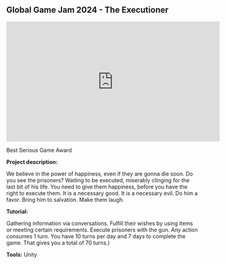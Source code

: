 ## Global Game Jam 2024 - The Executioner

<iframe width="560" height="315" src="https://www.youtube.com/embed/CnHj09bHlmI?si=wQg0EP-ZZ8F4Mn2q" title="YouTube video player" frameborder="0" allow="accelerometer; autoplay; clipboard-write; encrypted-media; gyroscope; picture-in-picture; web-share" allowfullscreen></iframe>

<br>

Best Serious Game Award

**Project description:** 

We believe in the power of happiness, even if they are gonna die soon.
Do you see the prisoners? Waiting to be executed, miserably clinging for the last bit of his life.
You need to give them happiness, before you have the right to execute them.
It is a necessary good. It is a necessary evil.
Do him a favor.
Bring him to salvation.
Make them laugh.

**Tutorial:**

Gathering information via conversations.
Fulfill their wishes by using items or meeting certain requirements.
Execute prisoners with the gun.
Any action consumes 1 turn.
You have 10 turns per day and 7 days to complete the game. That gives you a total of 70 turns.)

**Tools:** Unity

